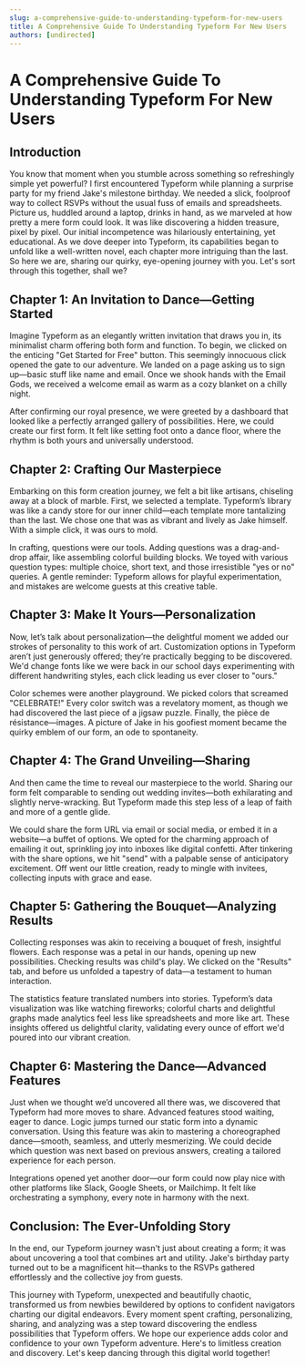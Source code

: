 ```yaml
---
slug: a-comprehensive-guide-to-understanding-typeform-for-new-users
title: A Comprehensive Guide To Understanding Typeform For New Users
authors: [undirected]
---
```



# A Comprehensive Guide To Understanding Typeform For New Users

## Introduction

You know that moment when you stumble across something so refreshingly simple yet powerful? I first encountered Typeform while planning a surprise party for my friend Jake's milestone birthday. We needed a slick, foolproof way to collect RSVPs without the usual fuss of emails and spreadsheets. Picture us, huddled around a laptop, drinks in hand, as we marveled at how pretty a mere form could look. It was like discovering a hidden treasure, pixel by pixel. Our initial incompetence was hilariously entertaining, yet educational. As we dove deeper into Typeform, its capabilities began to unfold like a well-written novel, each chapter more intriguing than the last. So here we are, sharing our quirky, eye-opening journey with you. Let's sort through this together, shall we?

## Chapter 1: An Invitation to Dance—Getting Started

Imagine Typeform as an elegantly written invitation that draws you in, its minimalist charm offering both form and function. To begin, we clicked on the enticing "Get Started for Free" button. This seemingly innocuous click opened the gate to our adventure. We landed on a page asking us to sign up—basic stuff like name and email. Once we shook hands with the Email Gods, we received a welcome email as warm as a cozy blanket on a chilly night.

After confirming our royal presence, we were greeted by a dashboard that looked like a perfectly arranged gallery of possibilities. Here, we could create our first form. It felt like setting foot onto a dance floor, where the rhythm is both yours and universally understood.

## Chapter 2: Crafting Our Masterpiece

Embarking on this form creation journey, we felt a bit like artisans, chiseling away at a block of marble. First, we selected a template. Typeform’s library was like a candy store for our inner child—each template more tantalizing than the last. We chose one that was as vibrant and lively as Jake himself. With a simple click, it was ours to mold.

In crafting, questions were our tools. Adding questions was a drag-and-drop affair, like assembling colorful building blocks. We toyed with various question types: multiple choice, short text, and those irresistible "yes or no" queries. A gentle reminder: Typeform allows for playful experimentation, and mistakes are welcome guests at this creative table.

## Chapter 3: Make It Yours—Personalization

Now, let’s talk about personalization—the delightful moment we added our strokes of personality to this work of art. Customization options in Typeform aren’t just generously offered; they’re practically begging to be discovered. We'd change fonts like we were back in our school days experimenting with different handwriting styles, each click leading us ever closer to "ours."

Color schemes were another playground. We picked colors that screamed "CELEBRATE!" Every color switch was a revelatory moment, as though we had discovered the last piece of a jigsaw puzzle. Finally, the pièce de résistance—images. A picture of Jake in his goofiest moment became the quirky emblem of our form, an ode to spontaneity.

## Chapter 4: The Grand Unveiling—Sharing

And then came the time to reveal our masterpiece to the world. Sharing our form felt comparable to sending out wedding invites—both exhilarating and slightly nerve-wracking. But Typeform made this step less of a leap of faith and more of a gentle glide.

We could share the form URL via email or social media, or embed it in a website—a buffet of options. We opted for the charming approach of emailing it out, sprinkling joy into inboxes like digital confetti. After tinkering with the share options, we hit "send" with a palpable sense of anticipatory excitement. Off went our little creation, ready to mingle with invitees, collecting inputs with grace and ease.

## Chapter 5: Gathering the Bouquet—Analyzing Results

Collecting responses was akin to receiving a bouquet of fresh, insightful flowers. Each response was a petal in our hands, opening up new possibilities. Checking results was child's play. We clicked on the "Results" tab, and before us unfolded a tapestry of data—a testament to human interaction.

The statistics feature translated numbers into stories. Typeform’s data visualization was like watching fireworks; colorful charts and delightful graphs made analytics feel less like spreadsheets and more like art. These insights offered us delightful clarity, validating every ounce of effort we'd poured into our vibrant creation.

## Chapter 6: Mastering the Dance—Advanced Features

Just when we thought we’d uncovered all there was, we discovered that Typeform had more moves to share. Advanced features stood waiting, eager to dance. Logic jumps turned our static form into a dynamic conversation. Using this feature was akin to mastering a choreographed dance—smooth, seamless, and utterly mesmerizing. We could decide which question was next based on previous answers, creating a tailored experience for each person.

Integrations opened yet another door—our form could now play nice with other platforms like Slack, Google Sheets, or Mailchimp. It felt like orchestrating a symphony, every note in harmony with the next.

## Conclusion: The Ever-Unfolding Story

In the end, our Typeform journey wasn't just about creating a form; it was about uncovering a tool that combines art and utility. Jake's birthday party turned out to be a magnificent hit—thanks to the RSVPs gathered effortlessly and the collective joy from guests.

This journey with Typeform, unexpected and beautifully chaotic, transformed us from newbies bewildered by options to confident navigators charting our digital endeavors. Every moment spent crafting, personalizing, sharing, and analyzing was a step toward discovering the endless possibilities that Typeform offers. We hope our experience adds color and confidence to your own Typeform adventure. Here's to limitless creation and discovery. Let's keep dancing through this digital world together!